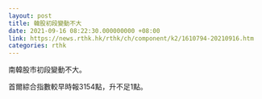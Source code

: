 ```yaml
---
layout: post
title: 韓股初段變動不大
date: 2021-09-16 08:22:30.000000000 +08:00
link: https://news.rthk.hk/rthk/ch/component/k2/1610794-20210916.htm
categories: rthk
---
```


南韓股市初段變動不大。

首爾綜合指數較早時報3154點，升不足1點。
